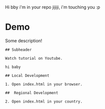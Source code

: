Hi bby i'm in your repo jijiji, i'm touching you :p

# Demo

Some description!

    ## Subheader

    Watch tutorial on Youtube.

    hi baby

    ## Local Development 

    1. Open index.html in your browser.

    ##  Regional Development

    2. Open index.html in your country.
    

